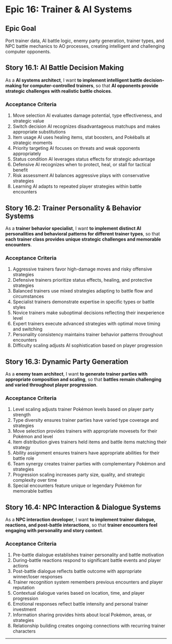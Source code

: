 # Epic 16: Trainer & AI Systems

## Epic Goal
Port trainer data, AI battle logic, enemy party generation, trainer types, and NPC battle mechanics to AO processes, creating intelligent and challenging computer opponents.

## Story 16.1: AI Battle Decision Making
As a **AI systems architect**,
I want **to implement intelligent battle decision-making for computer-controlled trainers**,
so that **AI opponents provide strategic challenges with realistic battle choices**.

### Acceptance Criteria
1. Move selection AI evaluates damage potential, type effectiveness, and strategic value
2. Switch decision AI recognizes disadvantageous matchups and makes appropriate substitutions  
3. Item usage AI uses healing items, stat boosters, and Pokéballs at strategic moments
4. Priority targeting AI focuses on threats and weak opponents appropriately
5. Status condition AI leverages status effects for strategic advantage
6. Defensive AI recognizes when to protect, heal, or stall for tactical benefit
7. Risk assessment AI balances aggressive plays with conservative strategies
8. Learning AI adapts to repeated player strategies within battle encounters

## Story 16.2: Trainer Personality & Behavior Systems
As a **trainer behavior specialist**,
I want **to implement distinct AI personalities and behavioral patterns for different trainer types**,
so that **each trainer class provides unique strategic challenges and memorable encounters**.

### Acceptance Criteria
1. Aggressive trainers favor high-damage moves and risky offensive strategies
2. Defensive trainers prioritize status effects, healing, and protective strategies
3. Balanced trainers use mixed strategies adapting to battle flow and circumstances
4. Specialist trainers demonstrate expertise in specific types or battle styles
5. Novice trainers make suboptimal decisions reflecting their inexperience level
6. Expert trainers execute advanced strategies with optimal move timing and switching
7. Personality consistency maintains trainer behavior patterns throughout encounters
8. Difficulty scaling adjusts AI sophistication based on player progression

## Story 16.3: Dynamic Party Generation
As a **enemy team architect**,
I want **to generate trainer parties with appropriate composition and scaling**,
so that **battles remain challenging and varied throughout player progression**.

### Acceptance Criteria
1. Level scaling adjusts trainer Pokémon levels based on player party strength
2. Type diversity ensures trainer parties have varied type coverage and strategies  
3. Move selection provides trainers with appropriate movesets for their Pokémon and level
4. Item distribution gives trainers held items and battle items matching their strategy
5. Ability assignment ensures trainers have appropriate abilities for their battle role
6. Team synergy creates trainer parties with complementary Pokémon and strategies
7. Progression scaling increases party size, quality, and strategic complexity over time
8. Special encounters feature unique or legendary Pokémon for memorable battles

## Story 16.4: NPC Interaction & Dialogue Systems
As a **NPC interaction developer**,
I want **to implement trainer dialogue, reactions, and post-battle interactions**,
so that **trainer encounters feel engaging with personality and story context**.

### Acceptance Criteria
1. Pre-battle dialogue establishes trainer personality and battle motivation
2. During-battle reactions respond to significant battle events and player actions
3. Post-battle dialogue reflects battle outcome with appropriate winner/loser responses
4. Trainer recognition system remembers previous encounters and player reputation
5. Contextual dialogue varies based on location, time, and player progression
6. Emotional responses reflect battle intensity and personal trainer investment
7. Information sharing provides hints about local Pokémon, areas, or strategies
8. Relationship building creates ongoing connections with recurring trainer characters

---
